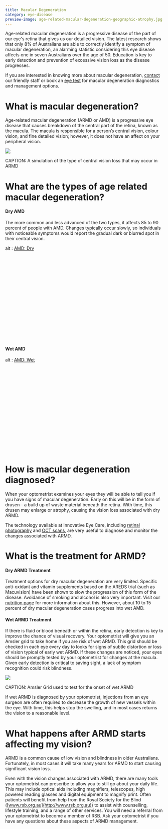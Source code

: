 ```yaml
---
title: Macular Degeneration
category: eye-disease
preview-image: age-related-macular-degeneration-geographic-atrophy.jpg
---
```


<div class="employee-heading">
<p>Age-related macular degeneration is a progressive disease of the part of our eye's retina that gives us our detailed vision. The latest research shows that only 8% of Australians are able to correctly identify a symptom of macular degeneration, an alarming statistic considering this eye disease affects one in seven Australians over the age of 50. Education is key to early detection and prevention of excessive vision loss as the disease progresses.</p>
<p>If you are interested in knowing more about macular degeneration, <a href="/contact">contact</a> our friendly staff or book an <a href="/what-we-do/eye-exam">eye test</a> for macular degeneration diagnostics and management options.</p>
</div>

# What is macular degeneration?

Age-related macular degeneration (ARMD or AMD) is a progressive eye disease that causes breakdown of the central part of the retina, known as the macula. The macula is responsible for a person’s central vision, colour vision, and fine detailed vision; however, it does not have an affect on your peripheral vision. 

![](/uploads/macular-degeneration.jpg)

CAPTION: A simulation of the type of central vision loss that may occur in ARMD

# What are the types of age related macular degeneration?

#### Dry AMD

The more common and less advanced of the two types, it affects 85 to 90 percent of people with AMD. Changes typically occur slowly, so individuals with noticeable symptoms would report the gradual dark or blurred spot in their central vision. 

<div class="myWrapper" style="position: relative; padding-bottom: 56.25%; height: 0;"><!--[if IE]><iframe frameborder="0" type="text/html" src="https://2689-2347.captiv8online.com/animations/embed/one/d-l-t-d-m-ul-d-t-o?player_width=100%&player_height=100%&site_company_language=34&autostart=false" width="100%" height="100%" style="position:absolute;top:0;left:0;width:100%;height:100%;"></iframe><![endif]--><!--[if !IE]> <--><object data="https://2689-2347.captiv8online.com/animations/embed/one/d-l-t-d-m-ul-d-t-o?player_width=100%&player_height=100%&site_company_language=34&autostart=false" type="text/html" width="100%" height="100%" style="position:absolute;top:0;left:0;width:100%;height:100%;">  alt : <a href="https://2689-2347.captiv8online.com/animations/embed/one/d-l-t-d-m-ul-d-t-o?player_width=100%&player_height=100%&site_company_language=34&autostart=false">AMD: Dry</a></object><!--> <![endif]--></div>

<br>

#### Wet AMD


<div class="myWrapper" style="position: relative; padding-bottom: 56.25%; height: 0;"><!--[if IE]><iframe frameborder="0" type="text/html" src="https://2689-2347.captiv8online.com/animations/embed/one/t-l-t-d-m-ul-d-t-o?player_width=100%&player_height=100%&site_company_language=34&autostart=false" width="100%" height="100%" style="position:absolute;top:0;left:0;width:100%;height:100%;"></iframe><![endif]--><!--[if !IE]> <--><object data="https://2689-2347.captiv8online.com/animations/embed/one/t-l-t-d-m-ul-d-t-o?player_width=100%&player_height=100%&site_company_language=34&autostart=false" type="text/html" width="100%" height="100%" style="position:absolute;top:0;left:0;width:100%;height:100%;">  alt : <a href="https://2689-2347.captiv8online.com/animations/embed/one/t-l-t-d-m-ul-d-t-o?player_width=100%&player_height=100%&site_company_language=34&autostart=false">AMD: Wet</a></object><!--> <![endif]--></div>

<br>

# How is macular degeneration diagnosed?

When your optometrist examines your eyes they will be able to tell you if you have signs of macular degeneration. Early on this will be in the form of drusen - a build up of waste material beneath the retina. With time, this drusen may enlarge or atrophy, causing the vision loss associated with dry ARMD.

The technology available at Innovative Eye Care, including [retinal photography](/what-we-do/retinal-photography) and [OCT scans](/what-we-do/oct), are very useful to diagnose and monitor the changes associated with ARMD.

# What is the treatment for ARMD?

#### Dry ARMD Treatment

Treatment options for dry macular degeneration are very limited. Specific anti-oxidant and vitamin supplements based on the AREDS trial (such as Macuvision) have been shown to slow the progression of this form of the disease. Avoidance of smoking and alcohol is also very important. Visit our [nutrition page](/patient-resources/nutrition-and-supplements-for-age-related-macular-degeneration) for more information about this. However, about 10 to 15 percent of dry macular degeneration cases progress into wet AMD. 

#### Wet ARMD Treatment

If there is fluid or blood beneath or within the retina, early detection is key to improve the chance of visual recovery. Your optometrist will give you an Amsler grid to take home if you are risk of wet ARMD. This grid should be checked in each eye every day to looks for signs of subtle distortion or loss of vision typical of early wet ARMD. If these changes are noticed, your eyes should be promptly tested by your optometrist for changes at the macula. Given early detection is critical to saving sight, a lack of symptom recognition could risk blindness.

![](/uploads/amsler-grid-and-instructions.jpg)

CAPTION: Amsler Grid used to test for the onset of wet ARMD

If wet ARMD is diagnosed by your optometrist, injections from an eye surgeon are often required to decrease the growth of new vessels within the eye. With time, this helps stop the swelling, and in most cases returns the vision to a reasonable level.

# What happens after ARMD starts affecting my vision?

ARMD is a common cause of low vision and blindness in older Australians. Fortunately, in most cases it will take many years for ARMD to start causing significant vision loss. 

Even with the vision changes associated with ARMD, there are many tools your optometrist can prescribe to allow you to still go about your daily life. This may include optical aids including magnifiers, telescopes, high powered reading glasses and digital equipment to magnify print. Often patients will benefit from help from the Royal Society for the Blind ([www.rsb.org.au](http://www.rsb.org.au)) to assist with counselling, lifestyle training, and a range of other services. You will need a referral from your optometrist to become a member of RSB. Ask your optometrist if you have any questions about these aspects of ARMD management.
